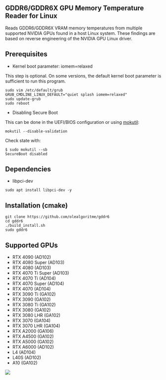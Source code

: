 ## GDDR6/GDDR6X GPU Memory Temperature Reader for Linux

Reads GDDR6/GDDR6X VRAM memory temperatures from multiple supported NVIDIA GPUs found in a host Linux system.
These findings are based on reverse engineering of the NVIDIA GPU Linux driver.


## Prerequisites

- Kernel boot parameter: iomem=relaxed

This step is optional. On some versions, the default kernel boot parameter is sufficient to run this program.

```
sudo vim /etc/default/grub
GRUB_CMDLINE_LINUX_DEFAULT="quiet splash iomem=relaxed"
sudo update-grub
sudo reboot
```

- Disabling Secure Boot
  
This can be done in the UEFI/BIOS configuration or using [mokutil](https://wiki.debian.org/SecureBoot#Disabling.2Fre-enabling_Secure_Boot):

```
mokutil --disable-validation
```

Check state with:
```
$ sudo mokutil --sb
SecureBoot disabled
```

## Dependencies
- libpci-dev 
```
sudo apt install libpci-dev -y
```

## Installation (cmake)
```
git clone https://github.com/olealgoritme/gddr6
cd gddr6
./build_install.sh
sudo gddr6
```

## Supported GPUs
- RTX 4090 (AD102)
- RTX 4080 Super (AD103)
- RTX 4080 (AD103)
- RTX 4070 Ti Super (AD103)
- RTX 4070 Ti (AD104)
- RTX 4070 Super (AD104)
- RTX 4070 (AD104)
- RTX 3090 Ti (GA102)
- RTX 3090 (GA102)
- RTX 3080 Ti (GA102)
- RTX 3080 (GA102)
- RTX 3080 LHR (GA102)
- RTX 3070 (GA104)
- RTX 3070 LHR (GA104)
- RTX A2000 (GA106)
- RTX A4500 (GA102)
- RTX A5000 (GA102)
- RTX A6000 (AD102)
- L4 (AD104)
- L40S (AD102)
- A10 (GA102)

![](https://github.com/olealgoritme/gddr6/blob/master/gddr6_use.gif)
